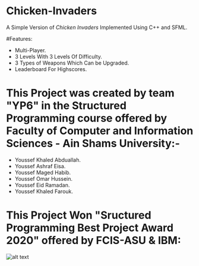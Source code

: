 # Chicken-Invaders

A Simple Version of *Chicken Invaders* Implemented Using C++ and SFML.

#Features:

- Multi-Player.
- 3 Levels With 3 Levels Of Difficulty.
- 3 Types of Weapons Which Can be Upgraded.
- Leaderboard For Highscores.

# This Project was created by team "YP6" in the Structured Programming course offered by Faculty of Computer and Information Sciences - Ain Shams University:-

- Youssef Khaled Abduallah.
- Youssef Ashraf Eisa.
- Youssef Maged Habib.
- Youssef Omar Hussein.
- Youssef Eid Ramadan.
- Youssef Khaled Farouk.

# This Project Won "Sructured Programming Best Project Award 2020" offered by FCIS-ASU & IBM:
![alt text](https://drive.google.com/file/d/1UDQFXonXAxsPL3q6idIhIISUdGAjYS46/view)
